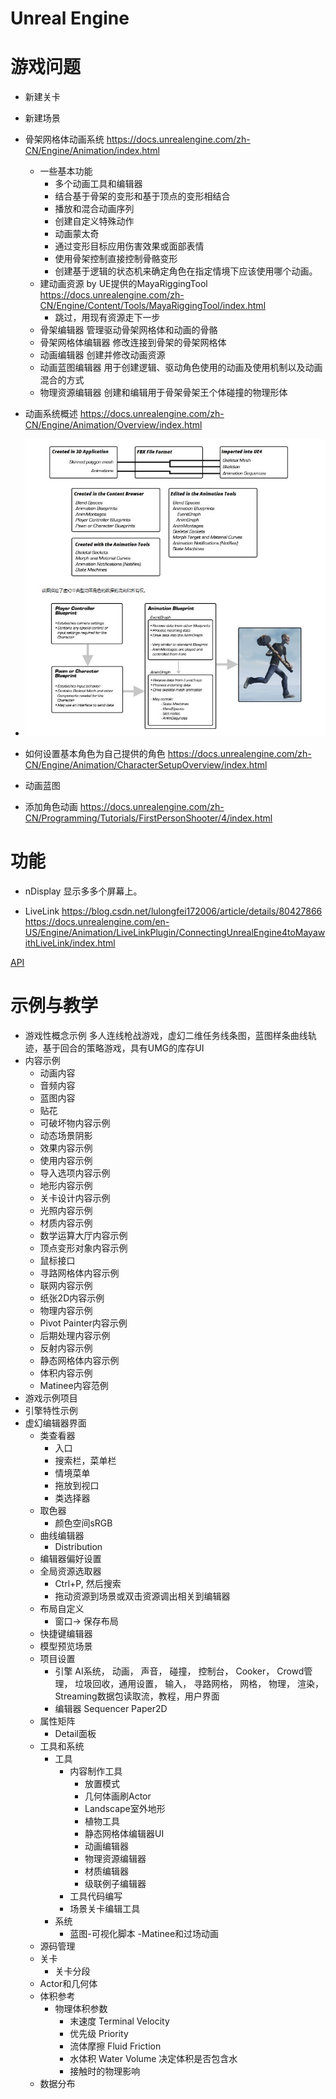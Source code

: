 # Unreal Engine

游戏问题
============================================
- 新建关卡

- 新建场景

- 骨架网格体动画系统 https://docs.unrealengine.com/zh-CN/Engine/Animation/index.html
  - 一些基本功能
    - 多个动画工具和编辑器
    - 结合基于骨架的变形和基于顶点的变形相结合
    - 播放和混合动画序列
    - 创建自定义特殊动作
    - 动画蒙太奇
    - 通过变形目标应用伤害效果或面部表情
    - 使用骨架控制直接控制骨骼变形
    - 创建基于逻辑的状态机来确定角色在指定情境下应该使用哪个动画。
  - 建动画资源 by UE提供的MayaRiggingTool https://docs.unrealengine.com/zh-CN/Engine/Content/Tools/MayaRiggingTool/index.html
    - 跳过，用现有资源走下一步
  - 骨架编辑器 管理驱动骨架网格体和动画的骨骼
  - 骨架网格体编辑器 修改连接到骨架的骨架网格体
  - 动画编辑器 创建并修改动画资源
  - 动画蓝图编辑器 用于创建逻辑、驱动角色使用的动画及使用机制以及动画混合的方式
  - 物理资源编辑器 创建和编辑用于骨架骨架王个体碰撞的物理形体
-  动画系统概述 https://docs.unrealengine.com/zh-CN/Engine/Animation/Overview/index.html
  - ![](https://github.com/liangjin2007/data_liangjin/blob/master/animation.JPG?raw=true)


- 如何设置基本角色为自己提供的角色 https://docs.unrealengine.com/zh-CN/Engine/Animation/CharacterSetupOverview/index.html

- 动画蓝图


- 添加角色动画
https://docs.unrealengine.com/zh-CN/Programming/Tutorials/FirstPersonShooter/4/index.html




功能
============================================
- nDisplay
显示多多个屏幕上。

- LiveLink
https://blog.csdn.net/lulongfei172006/article/details/80427866
https://docs.unrealengine.com/en-US/Engine/Animation/LiveLinkPlugin/ConnectingUnrealEngine4toMayawithLiveLink/index.html



[API](http://api.unrealengine.com/latest/CHN/GettingStarted/FromUnity/index.html)

示例与教学
============================================
- 游戏性概念示例
多人连线枪战游戏，虚幻二维任务线条图，蓝图样条曲线轨迹，基于回合的策略游戏，具有UMG的库存UI
- 内容示例
  - 动画内容
  - 音频内容
  - 蓝图内容
  - 贴花
  - 可破坏物内容示例
  - 动态场景阴影
  - 效果内容示例
  - 使用内容示例
  - 导入选项内容示例
  - 地形内容示例
  - 关卡设计内容示例
  - 光照内容示例
  - 材质内容示例
  - 数学运算大厅内容示例
  - 顶点变形对象内容示例
  - 鼠标接口
  - 寻路网格体内容示例
  - 联网内容示例
  - 纸张2D内容示例
  - 物理内容示例
  - Pivot Painter内容示例
  - 后期处理内容示例
  - 反射内容示例
  - 静态网格体内容示例
  - 体积内容示例
  - Matinee内容范例
- 游戏示例项目
- 引擎特性示例
- 虚幻编辑器界面
  - 类查看器 
    - 入口
    - 搜索栏，菜单栏
    - 情境菜单
    - 拖放到视口
    - 类选择器
  - 取色器
    - 颜色空间sRGB
  - 曲线编辑器
    - Distribution
  - 编辑器偏好设置
  - 全局资源选取器
    - Ctrl+P, 然后搜索
    - 拖动资源到场景或双击资源调出相关到编辑器
  - 布局自定义
    - 窗口-> 保存布局
  - 快捷键编辑器
  - 模型预览场景
  - 项目设置
    - 引擎 
    AI系统， 动画， 声音， 碰撞， 控制台， Cooker， Crowd管理， 垃圾回收，通用设置， 输入， 寻路网格， 网格， 物理， 渲染， Streaming数据包读取流，教程，用户界面
    - 编辑器
    Sequencer
    Paper2D
  - 属性矩阵
    - Detail面板
  - 工具和系统
    - 工具
      - 内容制作工具
        - 放置模式
        - 几何体画刷Actor
        - Landscape室外地形
        - 植物工具
        - 静态网格体编辑器UI
        - 动画编辑器
        - 物理资源编辑器
        - 材质编辑器
        - 级联例子编辑器
      - 工具代码编写
      - 场景关卡编辑工具
    - 系统
      - 蓝图-可视化脚本
      -Matinee和过场动画    
  - 源码管理
  - 关卡
    - 关卡分段
  - Actor和几何体
  - 体积参考
    - 物理体积参数
      - 末速度 Terminal Velocity
      - 优先级 Priority
      - 流体摩擦 Fluid Friction
      - 水体积 Water Volume 决定体积是否包含水
      - 接触时的物理影响
  - 数据分布
  
  

  

